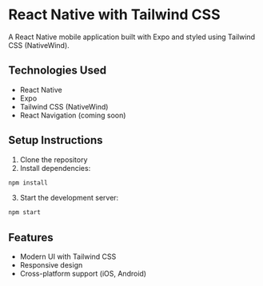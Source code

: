 # React Native with Tailwind CSS

A React Native mobile application built with Expo and styled using Tailwind CSS (NativeWind).

## Technologies Used
- React Native
- Expo
- Tailwind CSS (NativeWind)
- React Navigation (coming soon)

## Setup Instructions
1. Clone the repository
2. Install dependencies:
```bash
npm install
```
3. Start the development server:
```bash
npm start
```

## Features
- Modern UI with Tailwind CSS
- Responsive design
- Cross-platform support (iOS, Android) 